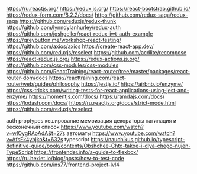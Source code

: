 https://ru.reactjs.org/
https://redux.js.org/
https://react-bootstrap.github.io/
https://redux-form.com/8.2.2/docs/
https://github.com/redux-saga/redux-saga
https://github.com/reduxjs/redux-thunk 
https://github.com/lynndylanhurley/redux-auth
https://github.com/joshgeller/react-redux-jwt-auth-example
https://greybutton.me/workshop-react-testing/
https://github.com/axios/axios
https://create-react-app.dev/
https://github.com/reduxjs/reselect
https://github.com/acdlite/recompose
https://react-redux.js.org/
https://redux-actions.js.org/
https://github.com/css-modules/css-modules
https://github.com/ReactTraining/react-router/tree/master/packages/react-router-dom/docs
https://reacttraining.com/react-router/web/guides/philosophy
https://jestjs.io/
https://airbnb.io/enzyme/
https://css-tricks.com/writing-tests-for-react-applications-using-jest-and-enzyme/
https://momentjs.com/docs/
https://ramdajs.com/docs/
https://lodash.com/docs/
https://ru.reactjs.org/docs/strict-mode.html
https://github.com/reduxjs/reselect

auth
proptypes
кеширование
мемоизация
декораторы
пагинация и бесконечный список https://www.youtube.com/watch?v=wIOygRAoAdA&t=27s
автоматы https://www.youtube.com/watch?v=AfsEk4yhjko&t=632s
typescript https://nauchikus.github.io/typescript-definitive-guide/book/contents/Obshchee-Chto-takoe-i-dlya-chego-nujen-TypeScript
https://frontender.info/a-guide-to-flexbox/
https://ru.hexlet.io/blog/posts/how-to-test-code
https://github.com/ins77/frontend-project-lvl4